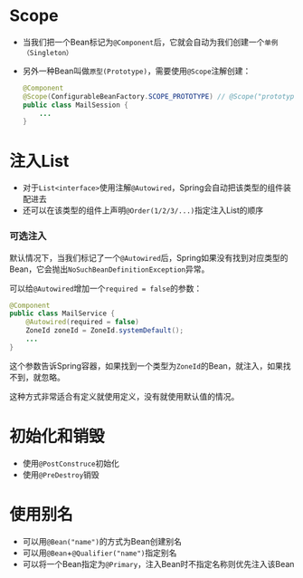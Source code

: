 # Scope

- 当我们把一个Bean标记为`@Component`后，它就会自动为我们创建一个``单例（Singleton）``

- 另外一种Bean叫做`原型(Prototype)`，需要使用`@Scope`注解创建：

  ```java
  @Component
  @Scope(ConfigurableBeanFactory.SCOPE_PROTOTYPE) // @Scope("prototype")
  public class MailSession {
      ...
  }
  ```



# 注入List

- 对于`List<interface>`使用注解`@Autowired`，Spring会自动把该类型的组件装配进去
- 还可以在该类型的组件上声明`@Order(1/2/3/...)`指定注入List的顺序



### 可选注入

默认情况下，当我们标记了一个`@Autowired`后，Spring如果没有找到对应类型的Bean，它会抛出`NoSuchBeanDefinitionException`异常。

可以给`@Autowired`增加一个`required = false`的参数：

```java
@Component
public class MailService {
    @Autowired(required = false)
    ZoneId zoneId = ZoneId.systemDefault();
    ...
}
```

这个参数告诉Spring容器，如果找到一个类型为`ZoneId`的Bean，就注入，如果找不到，就忽略。

这种方式非常适合有定义就使用定义，没有就使用默认值的情况。



# 初始化和销毁

- 使用`@PostConstruce`初始化
- 使用`@PreDestroy`销毁



# 使用别名

- 可以用`@Bean("name")`的方式为Bean创建别名
- 可以用`@Bean`+`@Qualifier("name")`指定别名
- 可以将一个Bean指定为`@Primary`，注入Bean时不指定名称则优先注入该Bean